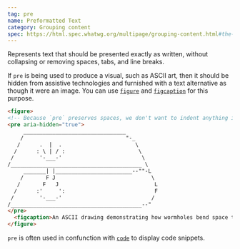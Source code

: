 ```yaml
---
tag: pre
name: Preformatted Text
category: Grouping content
spec: https://html.spec.whatwg.org/multipage/grouping-content.html#the-pre-element
---
```


Represents text that should be presented exactly as written, without collapsing or removing spaces, tabs, and line breaks.

If `pre` is being used to produce a visual, such as ASCII art, then it should be hidden from assistive technologies and furnished with a text alternative as though it were an image. You can use [`figure`](#figure) and [`figcaption`](#figcaption) for this purpose.

<!-- prettier-ignore-start -->
```html
<figure>
<!-- Because `pre` preserves spaces, we don't want to indent anything inside of it. -->
<pre aria-hidden="true">
     ________________________________
    /                                "-_
   /      .  |  .                       \
  /      : \ | / :                       \
 /        '-___-'                         \
/_________________________________________ \
     _______| |________________________--""-L
    /       F J                              \
   /       F   J                              L
  /      :'     ':                            F
 /        '-___-'                            /
/_________________________________________--"
</pre>
  <figcaption>An ASCII drawing demonstrating how wormholes bend space time, by Henry Segerman.</figcaption>
</figure>
```
<!-- prettier-ignore-end -->

`pre` is often used in confunction with [`code`](#code) to display code snippets.
